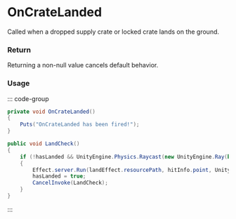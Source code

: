 <Badge type="danger" text="Carbon Compatible"/><Badge type="warning" text="Oxide Compatible"/>
# OnCrateLanded
Called when a dropped supply crate or locked crate lands on the ground.
### Return
Returning a non-null value cancels default behavior.

### Usage
::: code-group
```csharp [Example]
private void OnCrateLanded()
{
	Puts("OnCrateLanded has been fired!");
}
```
```csharp [Source — Assembly-CSharp @ HackableLockedCrate]
public void LandCheck()
{
	if (!hasLanded && UnityEngine.Physics.Raycast(new UnityEngine.Ray(base.transform.position + UnityEngine.Vector3.up * 0.5f, UnityEngine.Vector3.down), out var hitInfo, 1f, 1084293377))
	{
		Effect.server.Run(landEffect.resourcePath, hitInfo.point, UnityEngine.Vector3.up);
		hasLanded = true;
		CancelInvoke(LandCheck);
	}
}

```
:::
